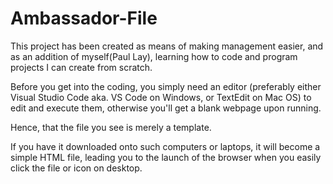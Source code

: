# Ambassador-File

This project has been created as means of making management easier, and as an addition of myself(Paul Lay), learning how to code and program projects I can create from scratch.

Before you get into the coding, you simply need an editor (preferably either Visual Studio Code aka. VS Code on Windows, or TextEdit on Mac OS) to edit and execute them, otherwise you'll get a blank webpage upon running.

Hence, that the file you see is merely a template.

If you have it downloaded onto such computers or laptops, it will become a simple HTML file, leading you to the launch of the browser when you easily click the file or icon on desktop.

